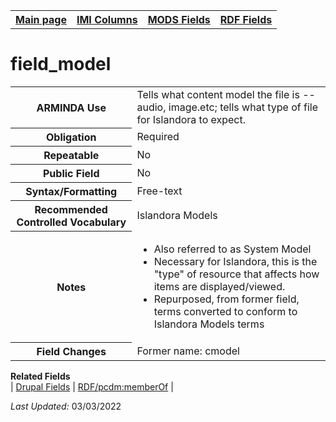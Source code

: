 <!DOCTYPE html>
<html>

<body>
<table style="width:100%">
  <tr>
    <th><a href="index.md">Main page</a></th>
	<th><a href="IMI.md">IMI Columns</a></th>
    <th><a href="MODS.md">MODS Fields</a></th>
    <th><a href="RDF.md">RDF Fields</a></th>
  </tr>
</table>

<h1>field_model</h1>
<table>
<tr>
	<th>ARMINDA Use</th>
	<td>Tells what content model the file is -- audio, image.etc;  tells what type of file for Islandora to expect. </td>
</tr>
<tr>
	<th>Obligation</th>
	<td>Required</td>
</tr>
<tr>
	<th>Repeatable</th>
	<td>No</td>
</tr>
<tr>
	<th>Public Field</th>
	<td>No</td>
</tr>
<tr>
	<th>Syntax/Formatting</th>
	<td>Free-text</td>
</tr>
<tr>
	<th>Recommended Controlled Vocabulary</th>
	<td>Islandora Models</td>
</tr>
<tr>
	<th>Notes</th>
	<td>
		<ul>
			<li>Also referred to as System Model</li>
			<li>Necessary for Islandora, this is the "type" of resource that affects how items are displayed/viewed.</li>
			<li>Repurposed, from former field, terms converted to conform to Islandora Models terms</li>
		</ul>
	</td>
</tr>
<tr>
	<th>Field Changes</th>
	<td>Former name: cmodel</td>
</tr>
</table>

<dl>
	<dt><b>Related Fields</b></dt>
	| 	<a href="DrupalFields.md#Model">Drupal Fields</a> | <a href="rdf.pcdm_memberOf.md">RDF/pcdm:memberOf</a> |
</dl>
<p><i>Last Updated: </i>03/03/2022</p>
</body>
</html>